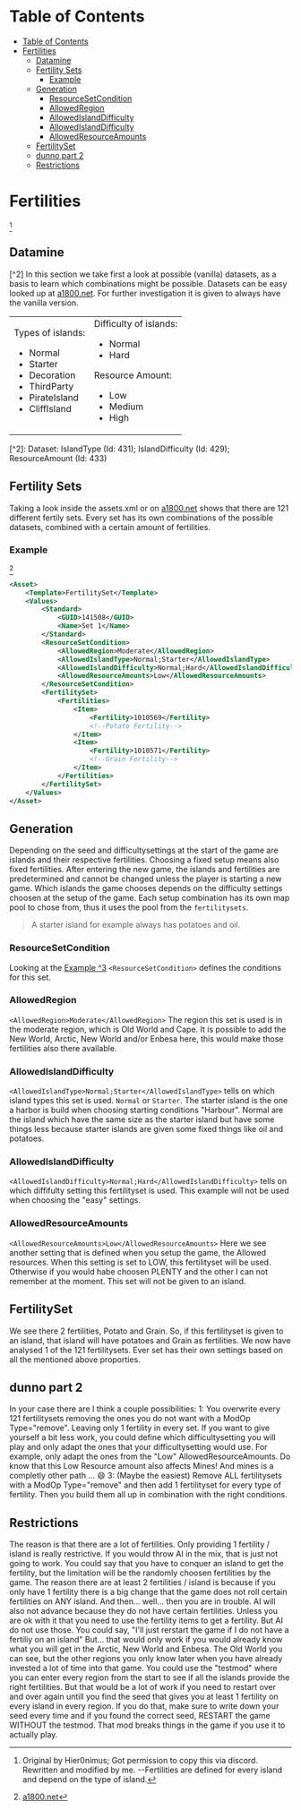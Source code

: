 # Table of Contents
- [Table of Contents](#table-of-contents)
- [Fertilities](#fertilities)
  - [Datamine](#datamine)
  - [Fertility Sets](#fertility-sets)
    - [Example](#example)
  - [Generation](#generation)
    - [ResourceSetCondition](#resourcesetcondition)
    - [AllowedRegion](#allowedregion)
    - [AllowedIslandDifficulty](#allowedislanddifficulty)
    - [AllowedIslandDifficulty](#allowedislanddifficulty-1)
    - [AllowedResourceAmounts](#allowedresourceamounts)
  - [FertilitySet](#fertilityset)
  - [dunno part 2](#dunno-part-2)
  - [Restrictions](#restrictions)

# Fertilities
[^1]
[^1]: Original by Hier0nimus; Got permission to copy this via discord. Rewritten and modified by me.
--Fertilities are defined for every island and depend on the type of island.
## Datamine
[^2]
In this section we take first a look at possible (vanilla) datasets, as a basis to learn which combinations might be possible. Datasets can be easy looked up at [a1800.net](http://a1800.net/). For further investigation it is given to always have the vanilla version.
<div align="center">
    <table>
        <tr><td>
            Types of islands:
            <ul><li>Normal</li>
            <li>Starter</li>
            <li>Decoration</li>
            <li>ThirdParty</li>
            <li>PirateIsland</li>
            <li>CliffIsland</li></ul>
        </td><td>
            Difficulty of islands:
            <ul><li>Normal</li>
            <li>Hard</li></ul>
            Resource Amount:
            <ul><li>Low</li>
            <li>Medium</li>
            <li>High</li></ul>
        </td></tr>
    </table>
</div>
[^2]: Dataset: IslandType (Id: 431); IslandDifficulty (Id: 429); ResourceAmount (Id: 433)

## Fertility Sets
Taking a look inside the assets.xml or on [a1800.net](http://a1800.net/?itemSearch=FertilitySet&prevSearch=) shows that there are 121 different fertily sets. Every set has its own combinations of the possible datasets, combined with a certain amount of fertilities.
### Example
[^3]
[^3]: [a1800.net](http://a1800.net/?itemSearch=141508)
```xml
<Asset>
    <Template>FertilitySet</Template>
    <Values>
        <Standard>
            <GUID>141508</GUID>
            <Name>Set 1</Name>
        </Standard>
        <ResourceSetCondition>
            <AllowedRegion>Moderate</AllowedRegion>
            <AllowedIslandType>Normal;Starter</AllowedIslandType>
            <AllowedIslandDifficulty>Normal;Hard</AllowedIslandDifficulty>
            <AllowedResourceAmounts>Low</AllowedResourceAmounts>
        </ResourceSetCondition>
        <FertilitySet>
            <Fertilities>
                <Item>
                    <Fertility>1010569</Fertility>
                    <!--Potato Fertility-->
                </Item>
                <Item>
                    <Fertility>1010571</Fertility>
                    <!--Grain Fertility-->
                </Item>
            </Fertilities>
        </FertilitySet>
    </Values>
</Asset>
```
## Generation
Depending on the seed and difficultysettings at the start of the game are islands and their respective fertilities. Choosing a fixed setup means also fixed fertilities. After entering the new game, the islands and fertilities are predetermined and cannot be changed unless the player is starting a new game.
Which islands the game chooses depends on the difficulty settings choosen at the setup of the game. Each setup combination has its own map pool to chose from, thus it uses the pool from the `fertilitysets`.
>A starter island for example always has potatoes and oil.
### ResourceSetCondition
Looking at the [Example ^3](#example-3) `<ResourceSetCondition>` defines the conditions for this set.
### AllowedRegion
`<AllowedRegion>Moderate</AllowedRegion>` The region this set is used is in the moderate region, which is Old World and Cape. It is possible to add the New World, Arctic, New World and/or Enbesa here, this would make those fertilities also there available. 
### AllowedIslandDifficulty
`<AllowedIslandType>Normal;Starter</AllowedIslandType>` tells on which island types this set is used. `Normal` or `Starter`. The starter island is the one a harbor is build when choosing starting conditions "Harbour". Normal are the island which have the same size as the starter island but have some things less because starter islands are given some fixed things like oil and potatoes.
### AllowedIslandDifficulty
`<AllowedIslandDifficulty>Normal;Hard</AllowedIslandDifficulty>` tells on which diffifulty setting this fertilityset is used. This example will not be used when choosing the "easy" settings.
### AllowedResourceAmounts
`<AllowedResourceAmounts>Low</AllowedResourceAmounts>` Here we see another setting that is defined when you setup the game, the Allowed resources. When this setting is set to LOW, this fertilityset will be used. Otherwise if you would habe choosen PLENTY and the other I can not remember at the moment. This set will not be given to an island.
 ## FertilitySet
We see there 2 fertilities, Potato and Grain.
So, if this fertilityset is given to an island, that island will have potatoes and Grain as fertilities.
We now have analysed 1 of the 121 fertilitysets. Ever set has their own settings based on all the mentioned above proporties.
## dunno part 2
In your case there are I think a couple possibilities:
1: You overwrite every 121 fertilitysets removing the ones you do not want with a ModOp Type="remove". Leaving only 1  fertility in every set.
If you want to give yourself a bit less work, you could define which difficultysetting you will play and only adapt the ones that your difficultysetting would use. For example, only adapt the ones from the "Low" AllowedResourceAmounts. Do know that this Low Resource amount also affects Mines! And mines is a completly other path ... 😄
3: (Maybe the easiest) Remove ALL fertilitysets with a ModOp Type="remove" and then add 1 fertilityset for every type of fertility. Then you build them all up in combination with the right conditions.
## Restrictions
The reason is that there are a lot of fertilities. Only providing 1 fertility / island is really restrictive. If you would throw AI in the mix, that is just not going to work.
You could say that you have to conquer an island to get the fertility, but the limitation will be the randomly choosen fertilities by the game.
The reason there are at least 2 fertilities / island is because if you only have 1 fertility there is a big change that the game does not roll certain fertilities on ANY island.
And then... well... then you are in trouble. AI will also not advance because they do not have certain fertilities.
Unless you are ok with it that you need to use the fertility items to get a fertility. But AI do not use those.
You could say, "I'll just rerstart the game if I do not have a fertiliy on an island"
But... that would only work if you would already know what you will get in the Arctic, New World and Enbesa. The Old World you can see, but the other regions you only know later when you have already invested a lot of time into that game. You could use the "testmod" where you can enter every region from the start to see if all the islands provide the right fertilities. But that would be a lot of work if you need to restart over and over again untill you find the seed that gives you at least 1 fertility on every island in every region. If you do that, make sure to write down your seed every time and if you found the correct seed, RESTART the game WITHOUT the testmod. That mod breaks things in the game if you use it to actually play.